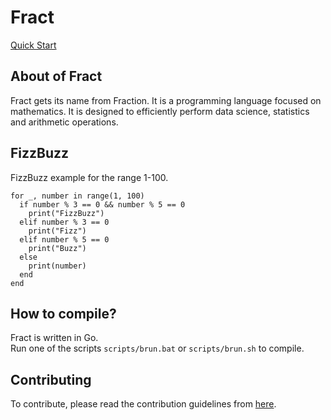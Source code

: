 # Fract

[Quick Start](https://github.com/fract-lang/fract/blob/master/docs/fract/quick_start.md)

## About of Fract
Fract gets its name from Fraction. It is a programming language focused on mathematics. It is designed to efficiently perform data science, statistics and arithmetic operations.

## FizzBuzz
FizzBuzz example for the range 1-100.
```
for _, number in range(1, 100)
  if number % 3 == 0 && number % 5 == 0
    print("FizzBuzz")
  elif number % 3 == 0
    print("Fizz")
  elif number % 5 == 0
    print("Buzz")
  else
    print(number)
  end
end
```

## How to compile?
Fract is written in Go. <br>
Run one of the scripts ``scripts/brun.bat`` or ``scripts/brun.sh`` to compile.

## Contributing

To contribute, please read the contribution guidelines from [here](https://github.com/fract-lang/fract/blob/master/CONTRIBUTING.md).
